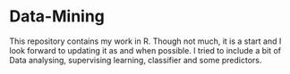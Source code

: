 # Data-Mining

This repository contains my work in R. Though not much, it is a start and I look forward to updating it as and when possible.
I tried to include a bit of Data analysing, supervising learning, classifier and some predictors.
